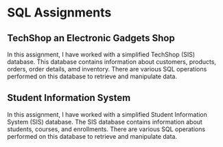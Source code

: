 # **SQL Assignments**     

## TechShop an Electronic Gadgets Shop     

In this assignment, I have worked with a simplified TechShop (SIS) database. This database contains information about customers, products, orders, order details, amd inventory. There are various SQL operations performed on this database to retrieve and manipulate data.     


## **Student Information System**     

In this assignment, I have worked with a simplified Student Information System (SIS) database. The SIS database contains information about students, courses, and enrollments. There are various SQL operations performed on this database to retrieve and manipulate data.
